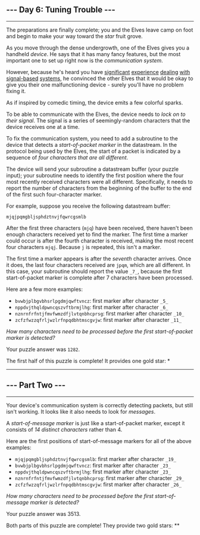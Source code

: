 ## --- Day 6: Tuning Trouble ---

---

The preparations are finally complete; you and the Elves leave camp on foot and begin to make your way toward the  _star_  fruit grove.

As you move through the dense undergrowth, one of the Elves gives you a handheld  _device_. He says that it has many fancy features, but the most important one to set up right now is the  _communication system_.

However, because he's heard you have  [significant](https://adventofcode.com/2016/day/6)  [experience](https://adventofcode.com/2016/day/25)  [dealing](https://adventofcode.com/2019/day/7)  [with](https://adventofcode.com/2019/day/9)  [signal-based](https://adventofcode.com/2019/day/16)  [systems](https://adventofcode.com/2021/day/25), he convinced the other Elves that it would be okay to give you their one malfunctioning device - surely you'll have no problem fixing it.

As if inspired by comedic timing, the device emits a few  colorful sparks.

To be able to communicate with the Elves, the device needs to  _lock on to their signal_. The signal is a series of seemingly-random characters that the device receives one at a time.

To fix the communication system, you need to add a subroutine to the device that detects a  _start-of-packet marker_  in the datastream. In the protocol being used by the Elves, the start of a packet is indicated by a sequence of  _four characters that are all different_.

The device will send your subroutine a datastream buffer (your puzzle input); your subroutine needs to identify the first position where the four most recently received characters were all different. Specifically, it needs to report the number of characters from the beginning of the buffer to the end of the first such four-character marker.

For example, suppose you receive the following datastream buffer:

```
mjqjpqmgbljsphdztnvjfqwrcgsmlb
```

After the first three characters (`mjq`) have been received, there haven't been enough characters received yet to find the marker. The first time a marker could occur is after the fourth character is received, making the most recent four characters  `mjqj`. Because  `j`  is repeated, this isn't a marker.

The first time a marker appears is after the  _seventh_  character arrives. Once it does, the last four characters received are  `jpqm`, which are all different. In this case, your subroutine should report the value  `_7_`, because the first start-of-packet marker is complete after 7 characters have been processed.

Here are a few more examples:

-   `bvwbjplbgvbhsrlpgdmjqwftvncz`: first marker after character  `_5_`
-   `nppdvjthqldpwncqszvftbrmjlhg`: first marker after character  `_6_`
-   `nznrnfrfntjfmvfwmzdfjlvtqnbhcprsg`: first marker after character  `_10_`
-   `zcfzfwzzqfrljwzlrfnpqdbhtmscgvjw`: first marker after character  `_11_`

_How many characters need to be processed before the first start-of-packet marker is detected?_

Your puzzle answer was  `1282`.

The first half of this puzzle is complete! It provides one gold star: *

---

## --- Part Two ---

---

Your device's communication system is correctly detecting packets, but still isn't working. It looks like it also needs to look for  _messages_.

A  _start-of-message marker_  is just like a start-of-packet marker, except it consists of  _14 distinct characters_  rather than 4.

Here are the first positions of start-of-message markers for all of the above examples:

-   `mjqjpqmgbljsphdztnvjfqwrcgsmlb`: first marker after character  `_19_`
-   `bvwbjplbgvbhsrlpgdmjqwftvncz`: first marker after character  `_23_`
-   `nppdvjthqldpwncqszvftbrmjlhg`: first marker after character  `_23_`
-   `nznrnfrfntjfmvfwmzdfjlvtqnbhcprsg`: first marker after character  `_29_`
-   `zcfzfwzzqfrljwzlrfnpqdbhtmscgvjw`: first marker after character  `_26_`

_How many characters need to be processed before the first start-of-message marker is detected?_

Your puzzle answer was 3513.

Both parts of this puzzle are complete! They provide two gold stars: **